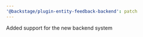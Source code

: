 ```yaml
---
'@backstage/plugin-entity-feedback-backend': patch
---
```


Added support for the new backend system

